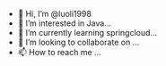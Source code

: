 - 👋 Hi, I’m @luoli1998
- 👀 I’m interested in Java...
- 🌱 I’m currently learning springcloud...
- 💞️ I’m looking to collaborate on ...
- 📫 How to reach me ...

<!---
luoli1998/luoli1998 is a ✨ special ✨ repository because its `README.md` (this file) appears on your GitHub profile.
You can click the Preview link to take a look at your changes.
--->
